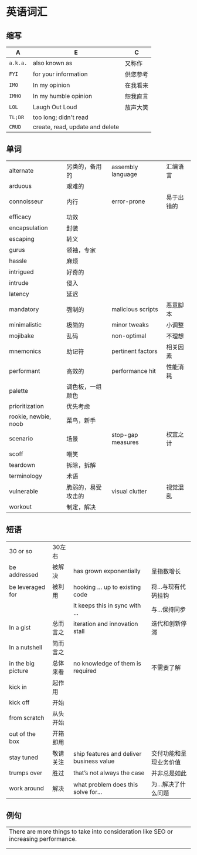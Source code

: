 # 英语词汇

## 缩写

| A        | E                               | C    |
| -------- | ------------------------------- | ---- |
| `a.k.a.` | also known as                   | 又称作  |
| `FYI`    | for your information            | 供您参考 |
| `IMO`    | In my opinion                   | 在我看来 |
| `IMHO`   | In my humble opinion            | 恕我直言 |
| `LOL`    | Laugh Out Loud                  | 放声大笑 |
| `TL;DR`  | too long; didn't read           |      |
| `CRUD`   | create, read, update and delete |      |

## 单词

|                      |           |                   |       |
| -------------------- | --------- | ----------------- | ----- |
| alternate            | 另类的，备用的   | assembly language | 汇编语言  |
| arduous              | 艰难的       |                   |       |
| connoisseur          | 内行        | error-prone       | 易于出错的 |
| efficacy             | 功效        |                   |       |
| encapsulation        | 封装        |                   |       |
| escaping             | 转义        |                   |       |
| gurus                | 领袖，专家     |                   |       |
| hassle               | 麻烦        |                   |       |
| intrigued            | 好奇的       |                   |       |
| intrude              | 侵入        |                   |       |
| latency              | 延迟        |                   |       |
| mandatory            | 强制的       | malicious scripts | 恶意脚本  |
| minimalistic         | 极简的       | minor tweaks      | 小调整   |
| mojibake             | 乱码        | non-optimal       | 不理想   |
| mnemonics            | 助记符       | pertinent factors | 相关因素  |
| performant           | 高效的       | performance hit   | 性能消耗  |
| palette              | 调色板，一组颜色  |                   |       |
| prioritization       | 优先考虑      |                   |       |
| rookie, newbie, noob | 菜鸟，新手     |                   |       |
| scenario             | 场景        | stop-gap measures | 权宜之计  |
| scoff                | 嘲笑        |                   |       |
| teardown             | 拆除，拆解     |                   |       |
| terminology          | 术语        |                   |       |
| vulnerable           | 脆弱的，易受攻击的 | visual clutter    | 视觉混乱  |
| workout              | 制定，解决     |                   |       |

## 短语

|                    |      |                                          |             |
| ------------------ | ---- | ---------------------------------------- | ----------- |
| 30 or so           | 30左右 |                                          |             |
| be addressed       | 被解决  | has grown exponentially                  | 呈指数增长       |
| be leveraged for   | 被利用  | hooking … up to existing code            | 将…与现有代码挂钩   |
|                    |      | it keeps this in sync with …             | 与…保持同步      |
| In a gist          | 总而言之 | iteration and innovation stall           | 迭代和创新停滞     |
| In a nutshell      | 简而言之 |                                          |             |
| in the big picture | 总体来看 | no knowledge of them is required         | 不需要了解       |
| kick in            | 起作用  |                                          |             |
| kick off           | 开始   |                                          |             |
| from scratch       | 从头开始 |                                          |             |
| out of the box     | 开箱即用 |                                          |             |
| stay tuned         | 敬请关注 | ship features and deliver business value | 交付功能和呈现业务价值 |
| trumps over        | 胜过   | that’s not always the case               | 并非总是如此      |
| work around        | 解决   | what problem does this solve for...      | 为…解决了什么问题   |

## 例句

|                                                                                      |     |
| ------------------------------------------------------------------------------------ | --- |
| There are more things to take into consideration like SEO or increasing performance. |     |
|                                                                                      |     |
|                                                                                      |     |
